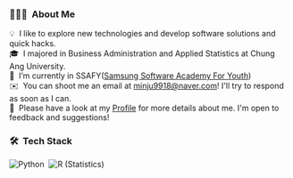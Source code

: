 <!-- ## 👋 &nbsp;Hey there! I'm  minjoo -->

### 👨🏻‍💻 &nbsp;About Me

💡 &nbsp;I like to explore new technologies and develop software solutions and quick hacks.\
🎓 &nbsp;I majored in Business Administration and Applied Statistics at Chung Ang University.\
🌱 &nbsp;I’m currently in SSAFY([Samsung Software Academy For Youth](https://www.ssafy.com/ksp/jsp/swp/swpMain.jsp))\
✉️ &nbsp;You can shoot me an email at minju9918@naver.com! I'll try to respond as soon as I can.\
📄 &nbsp;Please have a look at my [Profile]([https://www.adityavsingh.com/resume.html](https://www.linkedin.com/in/minjoo-kim-6a0b88217/)) for more details about me. I'm open to feedback and suggestions!

### 🛠 &nbsp;Tech Stack

![Python](https://img.shields.io/badge/-Python-05122A?style=flat&logo=python)&nbsp;
![R (Statistics)](https://img.shields.io/badge/-R-05122A?style=flat&logo=R&logoColor=276DC3)


<!--
**yamuzin-oksusu/yamuzin-oksusu** is a ✨ _special_ ✨ repository because its `README.md` (this file) appears on your GitHub profile.

✉️ &nbsp;You can shoot me an email at avsingh@umass.edu! I'll try to respond as soon as I can.\
📄 &nbsp;Please have a look at my [Résumé](https://www.adityavsingh.com/resume.html) for more details about me. I'm open to feedback and suggestions!

<img alt="Night Coding" src="https://raw.githubusercontent.com/AVS1508/AVS1508/master/assets/Night-Coding.gif" align="right"/>



### Hi there 👋
- 🔭 I’m currently in SSAFY([Samsung Software Academy For Youth](https://www.ssafy.com/ksp/jsp/swp/swpMain.jsp))


Here are some ideas to get you started:

- 🌱 I’m currently learning ...
- 👯 I’m looking to collaborate on ...
- 🤔 I’m looking for help with ...
- 💬 Ask me about ...
- 📫 How to reach me: ...
- 😄 Pronouns: ...
- ⚡ Fun fact: ...
✍️ &nbsp;In my free time, I pursue Graphic Design and Blog Writing as hobbies/side hustles.\
💬 &nbsp;Feel free to reach out to me for pro bono consulting and volunteering, or just for some interesting discussion.\
-->
